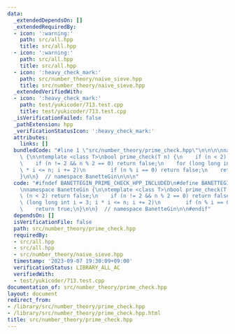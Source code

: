```yaml
---
data:
  _extendedDependsOn: []
  _extendedRequiredBy:
  - icon: ':warning:'
    path: src/all.hpp
    title: src/all.hpp
  - icon: ':warning:'
    path: src/all.hpp
    title: src/all.hpp
  - icon: ':heavy_check_mark:'
    path: src/number_theory/naive_sieve.hpp
    title: src/number_theory/naive_sieve.hpp
  _extendedVerifiedWith:
  - icon: ':heavy_check_mark:'
    path: test/yukicoder/713.test.cpp
    title: test/yukicoder/713.test.cpp
  _isVerificationFailed: false
  _pathExtension: hpp
  _verificationStatusIcon: ':heavy_check_mark:'
  attributes:
    links: []
  bundledCode: "#line 1 \"src/number_theory/prime_check.hpp\"\n\n\n\nnamespace BanetteGin\
    \ {\n\ntemplate <class T>\nbool prime_check(T n) {\n    if (n < 2) return false;\n\
    \    if (n != 2 && n % 2 == 0) return false;\n    for (long long int i = 3; i\
    \ * i <= n; i += 2)\n        if (n % i == 0) return false;\n    return true;\n\
    }\n\n}  // namespace BanetteGin\n\n\n"
  code: "#ifndef BANETTEGIN_PRIME_CHECK_HPP_INCLUDED\n#define BANETTEGIN_PRIME_CHECK_HPP_INCLUDED\n\
    \nnamespace BanetteGin {\n\ntemplate <class T>\nbool prime_check(T n) {\n    if\
    \ (n < 2) return false;\n    if (n != 2 && n % 2 == 0) return false;\n    for\
    \ (long long int i = 3; i * i <= n; i += 2)\n        if (n % i == 0) return false;\n\
    \    return true;\n}\n\n}  // namespace BanetteGin\n\n#endif"
  dependsOn: []
  isVerificationFile: false
  path: src/number_theory/prime_check.hpp
  requiredBy:
  - src/all.hpp
  - src/all.hpp
  - src/number_theory/naive_sieve.hpp
  timestamp: '2023-09-07 19:30:09+09:00'
  verificationStatus: LIBRARY_ALL_AC
  verifiedWith:
  - test/yukicoder/713.test.cpp
documentation_of: src/number_theory/prime_check.hpp
layout: document
redirect_from:
- /library/src/number_theory/prime_check.hpp
- /library/src/number_theory/prime_check.hpp.html
title: src/number_theory/prime_check.hpp
---
```


